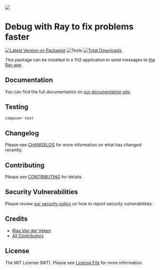
[<img src="https://github-ads.s3.eu-central-1.amazonaws.com/support-ukraine.svg?t=1" />](https://supportukrainenow.org)

# Debug with Ray to fix problems faster

[![Latest Version on Packagist](https://img.shields.io/packagist/v/spatie/yii-ray.svg?style=flat-square)](https://packagist.org/packages/spatie/yii-ray)
![Tests](https://github.com/spatie/yii-ray/workflows/Tests/badge.svg)
[![Total Downloads](https://img.shields.io/packagist/dt/spatie/yii-ray.svg?style=flat-square)](https://packagist.org/packages/spatie/yii-ray)

This package can be installed in a Yii2 application to send messages to [the Ray app](https://myray.app).

## Documentation

You can find the full documentation on [our documentation site](https://spatie.be/docs/ray).

## Testing

``` bash
composer test
```

## Changelog

Please see [CHANGELOG](CHANGELOG.md) for more information on what has changed recently.

## Contributing

Please see [CONTRIBUTING](.github/CONTRIBUTING.md) for details.

## Security Vulnerabilities

Please review [our security policy](../../security/policy) on how to report security vulnerabilities.

## Credits

- [Rias Van der Veken](https://github.com/riasvdv)
- [All Contributors](../../contributors)

## License

The MIT License (MIT). Please see [License File](LICENSE.md) for more information.
